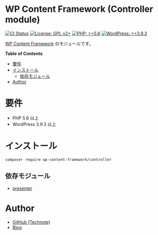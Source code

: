 # WP Content Framework (Controller module)

[![CI Status](https://github.com/wp-content-framework/controller/workflows/CI/badge.svg)](https://github.com/wp-content-framework/controller/actions)
[![License: GPL v2+](https://img.shields.io/badge/License-GPL%20v2%2B-blue.svg)](http://www.gnu.org/licenses/gpl-2.0.html)
[![PHP: >=5.6](https://img.shields.io/badge/PHP-%3E%3D5.6-orange.svg)](http://php.net/)
[![WordPress: >=3.9.3](https://img.shields.io/badge/WordPress-%3E%3D3.9.3-brightgreen.svg)](https://wordpress.org/)

[WP Content Framework](https://github.com/wp-content-framework/core) のモジュールです。

<!-- START doctoc generated TOC please keep comment here to allow auto update -->
<!-- DON'T EDIT THIS SECTION, INSTEAD RE-RUN doctoc TO UPDATE -->
**Table of Contents**

- [要件](#%E8%A6%81%E4%BB%B6)
- [インストール](#%E3%82%A4%E3%83%B3%E3%82%B9%E3%83%88%E3%83%BC%E3%83%AB)
  - [依存モジュール](#%E4%BE%9D%E5%AD%98%E3%83%A2%E3%82%B8%E3%83%A5%E3%83%BC%E3%83%AB)
- [Author](#author)

<!-- END doctoc generated TOC please keep comment here to allow auto update -->

# 要件
- PHP 5.6 以上
- WordPress 3.9.3 以上

# インストール

``` composer require wp-content-framework/controller ```

## 依存モジュール
* [presenter](https://github.com/wp-content-framework/presenter)

# Author
- [GitHub (Technote)](https://github.com/technote-space)
- [Blog](https://technote.space)
